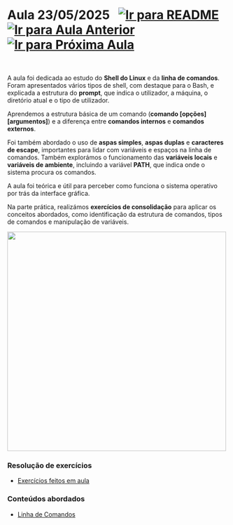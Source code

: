 # Aula 23/05/2025 &nbsp; [![Ir para README](https://img.shields.io/badge/Indice-Verde?style=for-the-badge)](../README.md#indice) &nbsp; [![Ir para Aula Anterior](https://img.shields.io/badge/Anterior-Aula%2010-007ACC?style=for-the-badge)](../aulas/16-05-2025.md) [![Ir para Próxima Aula](https://img.shields.io/badge/Próxima-Aula%2012-007ACC?style=for-the-badge)](../aulas/13-06-2025.md)

<br>
<p> A aula foi dedicada ao estudo do <b>Shell do Linux</b> e da <b>linha de comandos</b>. Foram apresentados vários tipos de shell, com destaque para o Bash, e explicada a estrutura do <b>prompt</b>, que indica o utilizador, a máquina, o diretório atual e o tipo de utilizador. </p> <p> Aprendemos a estrutura básica de um comando (<b>comando [opções] [argumentos]</b>) e a diferença entre <b>comandos internos</b> e <b>comandos externos</b>. </p> <p> Foi também abordado o uso de <b>aspas simples</b>, <b>aspas duplas</b> e <b>caracteres de escape</b>, importantes para lidar com variáveis e espaços na linha de comandos. Também explorámos o funcionamento das <b>variáveis locais</b> e <b>variáveis de ambiente</b>, incluindo a variável <b>PATH</b>, que indica onde o sistema procura os comandos. </p> <p> A aula foi teórica e útil para perceber como funciona o sistema operativo por trás da interface gráfica. </p> <p> Na parte prática, realizámos <b>exercícios de consolidação</b> para aplicar os conceitos abordados, como identificação da estrutura de comandos, tipos de comandos e manipulação de variáveis. </p>



<img src="https://github.com/user-attachments/assets/34ce8e84-d3f2-4df0-9b90-29e640c29b0f" width="500" />



### Resolução de exercícios

- [Exercícios feitos em aula](../fichas/exercicios_aula_23-05.pdf)


### Conteúdos abordados

- [Linha de Comandos](apontamentos/linha_de_comandos.md)
